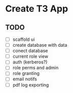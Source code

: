 # Create T3 App

## TODO
- [ ] scaffold ui
- [ ] create database with data
- [ ] conect database
- [ ] current role view
- [ ] auth (kerberos?)
- [ ] role perms and admin
- [ ] role granting
- [ ] email notifs
- [ ] pdf log exporting